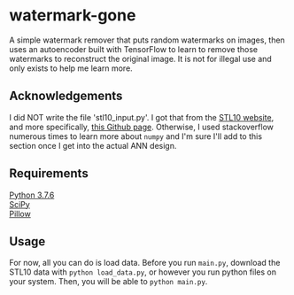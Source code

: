 # watermark-gone
A simple watermark remover that puts random watermarks on images, then uses an autoencoder built with TensorFlow to learn to remove those watermarks to reconstruct the original image. It is not for illegal use and only exists to help me learn more.

## Acknowledgements
I did NOT write the file 'stl10_input.py'. I got that from the [STL10 website](http://ai.stanford.edu/~acoates/stl10/), and more specifically,  [this Github page](https://github.com/mttk/STL10/blob/master/stl10_input.py). Otherwise, I used stackoverflow numerous times to learn more about `numpy` and I'm sure I'll add to this section once I get into the actual ANN design.

## Requirements
[Python 3.7.6](https://www.python.org/downloads/release/python-376/)  
[SciPy](https://scipy.org/install.html)  
[Pillow](https://pillow.readthedocs.io/en/stable/installation.html)  

## Usage
For now, all you can do is load data. Before you run `main.py`, download the STL10 data with `python load_data.py`, or however you run python files on your system. Then, you will be able to `python main.py`.
